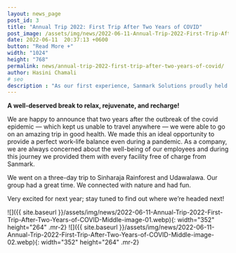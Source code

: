 ```yaml
---
layout: news_page 
post_id: 3
title: "Annual Trip 2022: First Trip After Two Years of COVID"
post_image: /assets/img/news/2022-06-11-Annual-Trip-2022-First-Trip-After-Two-Years-of-COVID-post-image.webp
date: 2022-06-11  20:37:13 +0600
button: "Read More +"
width: "1024"
height: "768"
permalink: news/annual-trip-2022-first-trip-after-two-years-of-covid/
author: Hasini Chamali
# seo
description : "As our first experience, Sanmark Solutions proudly held a Leadership Development Programme on the 22nd of October."
---
```



**A well-deserved break to relax, rejuvenate, and recharge!**

We are happy to announce that two years after the outbreak of the covid epidemic — which kept us unable to travel anywhere — we were able to go on an amazing trip in good health. We made this an ideal opportunity to provide a perfect work-life balance even during a pandemic. As a company, we are always concerned about the well-being of our employees and during this journey we provided them with every facility free of charge from Sanmark.

We went on a three-day trip to Sinharaja Rainforest and Udawalawa. Our group had a great time. We connected with nature and had fun.

Very excited for next year; stay tuned to find out where we’re headed next!

![]({{ site.baseurl }}/assets/img/news/2022-06-11-Annual-Trip-2022-First-Trip-After-Two-Years-of-COVID-Middle-image-01.webp){: width="352" height="264" .mr-2}
![]({{ site.baseurl }}/assets/img/news/2022-06-11-Annual-Trip-2022-First-Trip-After-Two-Years-of-COVID-Middle-image-02.webp){: width="352" height="264" .mr-2}
 